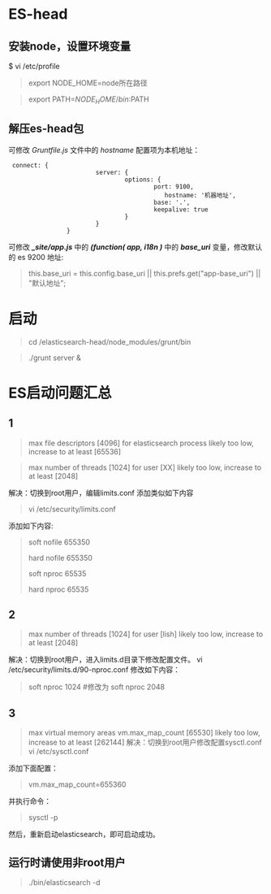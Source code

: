 # ES-head

## 安装node，设置环境变量

$ vi /etc/profile

> export NODE_HOME=node所在路径

> export PATH=$NODE_HOME/bin:$PATH


## 解压es-head包
可修改 *Gruntfile.js* 文件中的 *hostname* 配置项为本机地址：

```
 connect: {
                        server: {
                                options: {
                                        port: 9100,
                                           hostname: '机器地址',
                                        base: '.',
                                        keepalive: true
                                }
                        }
                }
```

可修改 ***_site/app.js*** 中的 ***(function( app, i18n )*** 中的 ***base_uri*** 变量，修改默认的 es 9200 地址:

> this.base_uri = this.config.base_uri || this.prefs.get("app-base_uri") || "默认地址";

# 启动
> cd /elasticsearch-head/node_modules/grunt/bin

> ./grunt server &

# ES启动问题汇总
## 1
> max file descriptors [4096] for elasticsearch process likely too low, increase to at least [65536]

>max number of threads [1024] for user [XX] likely too low, increase to at least [2048]

解决：切换到root用户，编辑limits.conf 添加类似如下内容

> vi /etc/security/limits.conf

添加如下内容:

> soft nofile 655350
>
> hard nofile 655350
>
> soft nproc 65535
>
> hard nproc 65535

## 2
> max number of threads [1024] for user [lish] likely too low, increase to at least [2048]

解决：切换到root用户，进入limits.d目录下修改配置文件。
vi /etc/security/limits.d/90-nproc.conf
修改如下内容：
> soft nproc 1024
#修改为
> soft nproc 2048


## 3
> max virtual memory areas vm.max_map_count [65530] likely too low, increase to at least [262144]
解决：切换到root用户修改配置sysctl.conf
> vi /etc/sysctl.conf

添加下面配置：
> vm.max_map_count=655360

并执行命令：
>sysctl -p

然后，重新启动elasticsearch，即可启动成功。

## 运行时请使用非root用户
> ./bin/elasticsearch -d
